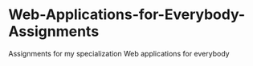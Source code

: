 # Web-Applications-for-Everybody-Assignments
Assignments for my specialization Web applications for everybody
